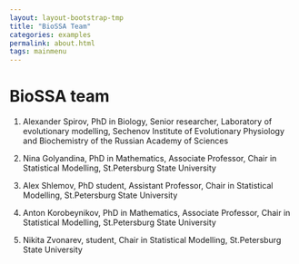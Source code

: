 ```yaml
---
layout: layout-bootstrap-tmp
title: "BioSSA Team"
categories: examples
permalink: about.html
tags: mainmenu
---
```


#  BioSSA team

1. Alexander Spirov, PhD in Biology, Senior researcher, Laboratory of evolutionary modelling, Sechenov Institute of Evolutionary Physiology and Biochemistry of the Russian Academy of Sciences

1. Nina Golyandina, PhD in Mathematics, Associate Professor, Chair in Statistical Modelling, St.Petersburg State University

1. Alex Shlemov, PhD student, Assistant Professor,  Chair in Statistical Modelling, St.Petersburg State University

1. Anton Korobeynikov, PhD in Mathematics, Associate Professor, Chair in Statistical Modelling, St.Petersburg State University

1. Nikita Zvonarev, student, Chair in Statistical Modelling, St.Petersburg State University
